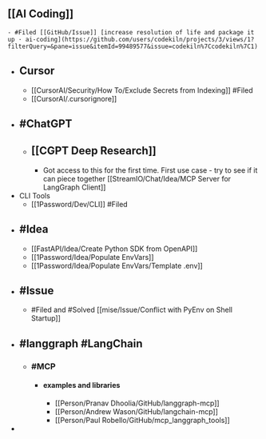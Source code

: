## [[AI Coding]]
	- #Filed [[GitHub/Issue]] [increase resolution of life and package it up · ai-coding](https://github.com/users/codekiln/projects/3/views/1?filterQuery=&pane=issue&itemId=99489577&issue=codekiln%7Ccodekiln%7C1)
- ## Cursor
	- [[CursorAI/Security/How To/Exclude Secrets from Indexing]] #Filed
	- [[CursorAI/.cursorignore]]
- ## #ChatGPT
	- ## [[CGPT Deep Research]]
		- Got access to this for the first time. First use case - try to see if it can piece together [[StreamIO/Chat/Idea/MCP Server for LangGraph Client]]
- CLI Tools
	- [[1Password/Dev/CLI]] #Filed
- ## #Idea
	- [[FastAPI/Idea/Create Python SDK from OpenAPI]]
	- [[1Password/Idea/Populate EnvVars]]
	- [[1Password/Idea/Populate EnvVars/Template .env]]
- ## #Issue
	- #Filed and #Solved [[mise/Issue/Conflict with PyEnv on Shell Startup]]
- ## #langgraph #LangChain
	- ### #MCP
		- #### examples and libraries
			- [[Person/Pranav Dhoolia/GitHub/langgraph-mcp]]
			- [[Person/Andrew Wason/GitHub/langchain-mcp]]
			- [[Person/Paul Robello/GitHub/mcp_langgraph_tools]]
-